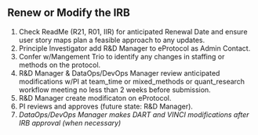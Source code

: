## Renew or Modify the IRB

1. Check ReadMe (R21, R01, IIR) for anticipated Renewal Date and ensure user story maps plan a feasible approach to any updates.
2. Principle Investigator add R&D Manager to eProtocol as Admin Contact.
3. Confer w/Mangement Trio to identify any changes in staffing or methods on the protocol.
4. R&D Manager & DataOps/DevOps Manager review anticipated modifications w/PI at team_time or mixed_methods or quant_research workflow meeting no less than 2 weeks before submission.
5. R&D Manager create modificaton on eProtocol.
6. PI reviews and approves (future state: R&D Manager).
7. *DataOps/DevOps Manager makes DART and VINCI modifications after IRB approval (when necessary)*
